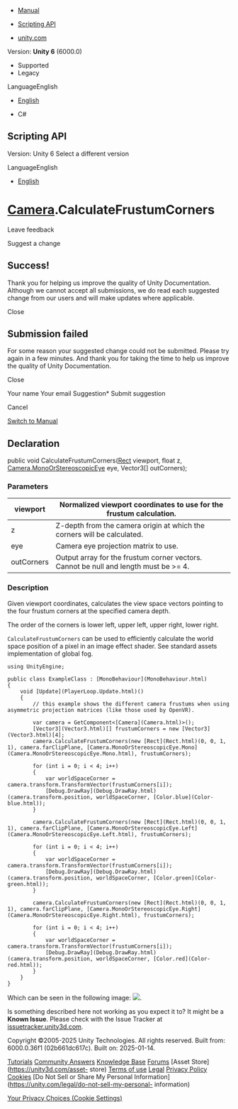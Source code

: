 [ ]()

  * [Manual](../Manual/index.html)
  * [Scripting API](../ScriptReference/index.html)

  * [unity.com](https://unity.com/)

Version: **Unity 6** (6000.0)

  * Supported
  * Legacy

LanguageEnglish

  * [English]()

  * C#

[ ](https://docs.unity3d.com)

## Scripting API

Version: Unity 6 Select a different version

LanguageEnglish

  * [English]()

#  [Camera](Camera.html).CalculateFrustumCorners

Leave feedback

Suggest a change

## Success!

Thank you for helping us improve the quality of Unity Documentation. Although
we cannot accept all submissions, we do read each suggested change from our
users and will make updates where applicable.

Close

## Submission failed

For some reason your suggested change could not be submitted. Please <a>try
again</a> in a few minutes. And thank you for taking the time to help us
improve the quality of Unity Documentation.

Close

Your name Your email Suggestion* Submit suggestion

Cancel

[Switch to Manual](../Manual/class-Camera.html "Go to Camera Component in the
Manual")

## Declaration

public void CalculateFrustumCorners([Rect](Rect.html) viewport, float z,
[Camera.MonoOrStereoscopicEye](Camera.MonoOrStereoscopicEye.html) eye,
Vector3[] outCorners);

### Parameters

viewport | Normalized viewport coordinates to use for the frustum calculation.  
---|---  
z | Z-depth from the camera origin at which the corners will be calculated.  
eye | Camera eye projection matrix to use.  
outCorners | Output array for the frustum corner vectors. Cannot be null and length must be >= 4.  
  
### Description

Given viewport coordinates, calculates the view space vectors pointing to the
four frustum corners at the specified camera depth.

The order of the corners is lower left, upper left, upper right, lower right.  
  
`CalculateFrustumCorners` can be used to efficiently calculate the world space
position of a pixel in an image effect shader. See standard assets
implementation of global fog.

    
    
    using UnityEngine;  
      
    public class ExampleClass : [MonoBehaviour](MonoBehaviour.html)
    {
        void [Update](PlayerLoop.Update.html)()
        {
            // this example shows the different camera frustums when using asymmetric projection matrices (like those used by OpenVR).  
      
            var camera = GetComponent<[Camera](Camera.html)>();
            [Vector3](Vector3.html)[] frustumCorners = new [Vector3](Vector3.html)[4];
            camera.CalculateFrustumCorners(new [Rect](Rect.html)(0, 0, 1, 1), camera.farClipPlane, [Camera.MonoOrStereoscopicEye.Mono](Camera.MonoOrStereoscopicEye.Mono.html), frustumCorners);  
      
            for (int i = 0; i < 4; i++)
            {
                var worldSpaceCorner = camera.transform.TransformVector(frustumCorners[i]);
                [Debug.DrawRay](Debug.DrawRay.html)(camera.transform.position, worldSpaceCorner, [Color.blue](Color-blue.html));
            }  
      
            camera.CalculateFrustumCorners(new [Rect](Rect.html)(0, 0, 1, 1), camera.farClipPlane, [Camera.MonoOrStereoscopicEye.Left](Camera.MonoOrStereoscopicEye.Left.html), frustumCorners);  
      
            for (int i = 0; i < 4; i++)
            {
                var worldSpaceCorner = camera.transform.TransformVector(frustumCorners[i]);
                [Debug.DrawRay](Debug.DrawRay.html)(camera.transform.position, worldSpaceCorner, [Color.green](Color-green.html));
            }  
      
            camera.CalculateFrustumCorners(new [Rect](Rect.html)(0, 0, 1, 1), camera.farClipPlane, [Camera.MonoOrStereoscopicEye.Right](Camera.MonoOrStereoscopicEye.Right.html), frustumCorners);  
      
            for (int i = 0; i < 4; i++)
            {
                var worldSpaceCorner = camera.transform.TransformVector(frustumCorners[i]);
                [Debug.DrawRay](Debug.DrawRay.html)(camera.transform.position, worldSpaceCorner, [Color.red](Color-red.html));
            }
        }
    }
    

Which can be seen in the following image:
![](../StaticFiles/ScriptRefImages/FrustumCorners.PNG).

Is something described here not working as you expect it to? It might be a
**Known Issue**. Please check with the Issue Tracker at
[issuetracker.unity3d.com](https://issuetracker.unity3d.com).

Copyright ©2005-2025 Unity Technologies. All rights reserved. Built from:
6000.0.36f1 (02b661dc617c). Built on: 2025-01-14.

[Tutorials](https://unity3d.com/learn) [Community
Answers](https://answers.unity3d.com) [Knowledge
Base](https://support.unity3d.com/hc/en-us)
[Forums](https://forum.unity3d.com) [Asset Store](https://unity3d.com/asset-
store) [Terms of use](https://docs.unity3d.com/Manual/TermsOfUse.html)
[Legal](https://unity.com/legal) [Privacy
Policy](https://unity.com/legal/privacy-policy)
[Cookies](https://unity.com/legal/cookie-policy) [Do Not Sell or Share My
Personal Information](https://unity.com/legal/do-not-sell-my-personal-
information)

[Your Privacy Choices (Cookie Settings)](javascript:void\(0\);)

